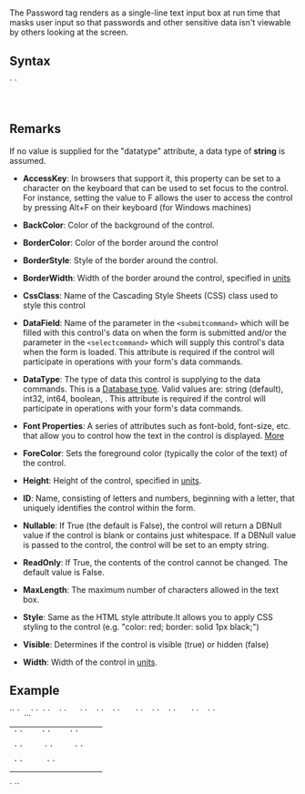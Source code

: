 # <Password>

<a name="top"></a>



The Password tag renders as a single-line text input box at run time that masks user input so that passwords and other sensitive data isn't viewable by others looking at the screen.

<a name="syntax"></a>

## Syntax

<div>`<Password`  
`    AccessKey="_string_"  
    BackColor="_color name_|#dddddd"  
    BorderColor="_color name_|#dddddd"  
    BorderStyle="**NotSet**|None|Dotted|Dashed|Solid|Double|Groove|Ridge| Inset|Outset"  
    BorderWidth="_size_"  
    CssClass="_string_"  
`    DataField="_string_"`  
`    DataType="**string**|int32|int64|boolean|...."  
`    Font-Bold="True|**False**"  
    Font-Italic="True|**False**"  
    Font-Names="_string_"  
    Font-Overline="True|**False**"  
    Font-Size="_string_|Smaller|Larger|XX-Small|X-Small|Small|Medium| Large|X-Large|XX-Large"  
    Font-Strikeout="True|**False**"  
    Font-Underline="True|**False**"  
    ForeColor="_color name_|#dddddd"  
    Height="_size_"  
    ID="_string_"  
    MaxLength="_integer_"  
    Nullable="True|**False**"  
    ReadOnly="True|**False**"  
    Style="_string_"  
    TabIndex="_integer_"  
    ToolTip="_string_"  
    Visible="**True**|False"  
    Width="_size_"`  
`/> `</div>

 <a name="remarks"></a>

## Remarks

If no value is supplied for the "datatype" attribute, a data type of **string** is assumed.

*   **AccessKey**: In browsers that support it, this property can be set to a character on the keyboard that can be used to set focus to the control. For instance, setting the value to F allows the user to access the control by pressing Alt+F on their keyboard (for Windows machines)
*   **BackColor**: Color of the background of the control.
*   **BorderColor**: Color of the border around the control
*   **BorderStyle**: Style of the border around the control.
*   **BorderWidth**: Width of the border around the control, specified in [units](../unit-types.md)
*   **CssClass**: Name of the Cascading Style Sheets (CSS) class used to style this control
*   **DataField**: Name of the parameter in the `<submitcommand>` which will be filled with this control's data on when the form is submitted and/or the parameter in the `<selectcommand>` which will supply this control's data when the form is loaded. This attribute is required if the control will participate in operations with your form's data commands.
*   **DataType**: The type of data this control is supplying to the data commands. This is a [Database type](datatypes.html). Valid values are: string (default), int32, int64, boolean, . This attribute is required if the control will participate in operations with your form's data commands.
*   **Font Properties**: A series of attributes such as font-bold, font-size, etc. that allow you to control how the text in the control is displayed. [More](../font-properties.md)
*   **ForeColor**: Sets the foreground color (typically the color of the text) of the control.  

*   **Height**: Height of the control, specified in [units](../unit-types.md).
*   **ID**: Name, consisting of letters and numbers, beginning with a letter, that uniquely identifies the control within the form.
*   **Nullable**: If True (the default is False), the control will return a DBNull value if the control is blank or contains just whitespace. If a DBNull value is passed to the control, the control will be set to an empty string.
*   **ReadOnly**: If True, the contents of the control cannot be changed. The default value is False.
*   **MaxLength**: The maximum number of characters allowed in the text box.
*   **Style**: Same as the HTML style attribute.It allows you to apply CSS styling to the control (e.g. "color: red; border: solid 1px black;")
*   **Visible**: Determines if the control is visible (true) or hidden (false)
*   **Width**: Width of the control in [units](../unit-types.md).

<a name="example"></a>

## Example

<div>`<addform>`  
`  ...`  
`  <table>`  
`    <tr>`  
`      <td>`  
`        <label for="txtFirstName" text="First Name" />`  
`        <textbox id="txtFirstName" datafield="FirstName" datatype="string" />`  
`       </td>`  
`    </tr>`  
`    <tr>`  
`       <td>`  
`         <label for="txtPassword" text="Enter your password" />`  
`         <password id="txtPassword" datafield="Password" datatype="string" />`  
`       </td>`  
`    </tr>`  
`    <tr>`  
`       <td colspan="2">`  
`         <addbutton text="Add"/> <cancelbutton text="Cancel"/>`  
`       </td>`  
`    </tr>`  
`  </table>`  
`</addform>`</div>

